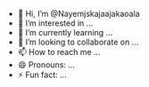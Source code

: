 - 👋 Hi, I’m @Nayemjskajaajakaoala
- 👀 I’m interested in ...
- 🌱 I’m currently learning ...
- 💞️ I’m looking to collaborate on ...
- 📫 How to reach me ...
- 😄 Pronouns: ...
- ⚡ Fun fact: ...

<!---
Nayemjskajaajakaoala/Nayemjskajaajakaoala is a ✨ special ✨ repository because its `README.md` (this file) appears on your GitHub profile.
You can click the Preview link to take a look at your changes.
--->
